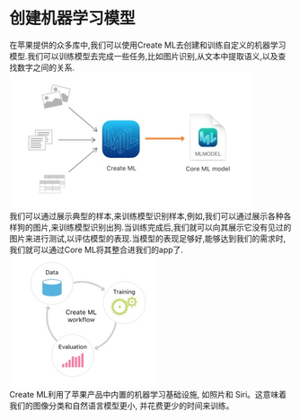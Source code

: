 # 创建机器学习模型
在苹果提供的众多库中,我们可以使用Create ML去创建和训练自定义的机器学习模型.我们可以训练模型去完成一些任务,比如图片识别,从文本中提取语义,以及查找数字之间的关系.<br>
![image](https://github.com/LiuShaoChang/MachineLearning/raw/master/创建机器学习模型/01.jpg)<br>
我们可以通过展示典型的样本,来训练模型识别样本,例如,我们可以通过展示各种各样狗的图片,来训练模型识别出狗.当训练完成后,我们就可以向其展示它没有见过的图片来进行测试,以评估模型的表现.当模型的表现足够好,能够达到我们的需求时,我们就可以通过Core ML将其整合进我们的app了.<br>
![image](https://github.com/LiuShaoChang/MachineLearning/raw/master/创建机器学习模型/02.jpg)<br>
Create ML利用了苹果产品中内置的机器学习基础设施, 如照片和 Siri。这意味着我们的图像分类和自然语言模型更小, 并花费更少的时间来训练。

